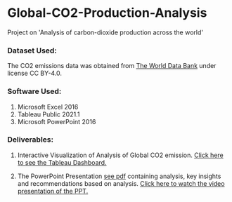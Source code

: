 # Global-CO2-Production-Analysis
Project on 'Analysis of carbon-dioxide production across the world'

### Dataset Used:
The CO2 emissions data was obtained from [The World Data Bank](https://data.worldbank.org/indicator/EN.ATM.CO2E.PC) under license CC BY-4.0.

### Software Used:
1. Microsoft Excel 2016
2. Tableau Public 2021.1
3. Microsoft PowerPoint 2016



### Deliverables:

1. Interactive Visualization of Analysis of Global CO2 emission. [Click here to see the Tableau Dashboard.](https://public.tableau.com/app/profile/shubham.mittal7022/viz/CO2productiondashboard/Dashboard1)

2. The PowerPoint Presentation [see pdf](https://github.com/shubhammittl/Global-CO2-Production-Analysis/blob/master/PPT.pdf) containing analysis, key insights and recommendations based on analysis. [Click here to watch the video presentation of the PPT.](https://youtu.be/YjV_qhdJY88)


